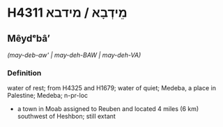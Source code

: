 # H4311 מֵידְבָא / מידבא

## Mêydᵉbâʼ

_(may-deb-aw' | may-deh-BAW | may-deh-VA)_

### Definition

water of rest; from H4325 and H1679; water of quiet; Medeba, a place in Palestine; Medeba; n-pr-loc

- a town in Moab assigned to Reuben and located 4 miles (6 km) southwest of Heshbon; still extant
